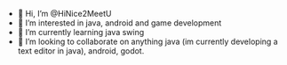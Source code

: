 - 👋 Hi, I’m @HiNice2MeetU
- 👀 I’m interested in java, android and game development
- 🌱 I’m currently learning java swing
- 💞️ I’m looking to collaborate on anything java (im currently developing a text editor in java), android, godot. 

